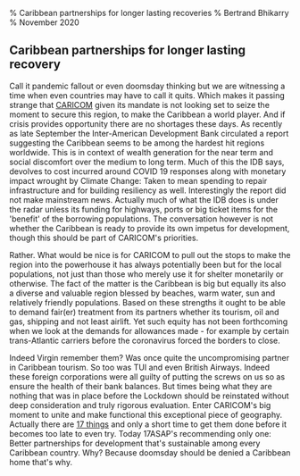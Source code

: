 % Caribbean partnerships for longer lasting recoveries
% Bertrand Bhikarry
% November  2020

## Caribbean partnerships for longer lasting recovery

<!--  published on 17asap.net/recovery3 -->

Call it pandemic fallout or even doomsday thinking but we are witnessing a time when even countries may have to call it quits. Which makes it passing strange that [CARICOM](https://caricom.org/our-community/who-we-are/) given its mandate is not looking set to seize the moment to secure this region, to make the Caribbean a world player. And if crisis provides opportunity there are no shortages these days. As recently as late September the Inter-American Development Bank circulated a report suggesting the Caribbean seems to be among the hardest hit regions worldwide. This is in context of wealth generation for the near term and social discomfort over the medium to long term. Much of this the IDB says, devolves to cost incurred around COVID 19 responses along with monetary impact wrought by Climate Change: Taken to mean spending to repair infrastructure and for building resiliency as well. Interestingly the report did not make mainstream news. Actually much of what the IDB does is under the radar unless its funding for highways, ports or big ticket items for the 'benefit' of the borrowing populations. The conversation however is not whether the Caribbean is ready to provide its own impetus for development, though this should be part of CARICOM's priorities. 

Rather. What would be nice is for CARICOM to pull out the stops to make the region into the powerhouse it has always potentially been but for the local populations, not just than those who merely use it for shelter monetarily or otherwise. The fact of the matter is the Caribbean is big but equally its also a diverse and valuable region blessed by beaches, warm water, sun and relatively friendly populations. Based on these strengths it ought to be able to demand fair(er) treatment from its partners whether its tourism, oil and gas, shipping and not least airlift. Yet such equity has not been forthcoming when we look at the demands for allowances made - for example by certain trans-Atlantic carriers before the coronavirus forced the borders to close.

Indeed Virgin remember them? Was once quite the uncompromising partner in Caribbean tourism. So too was TUI and even British Airways. Indeed these foreign corporations were all guilty of putting the screws on us so as ensure the health of their bank balances. But times being what they are nothing that was in place before the Lockdown should be reinstated without deep consideration and truly rigorous evaluation. Enter CARICOM's big moment to unite and make functional this exceptional piece of geography. Actually there are [17 things](https://sdgs.un.org/goals) and only a short time to get them done before it becomes too late to even try. Today 17ASAP's recommending only one: Better partnerships for development that's sustainable among every Caribbean country. Why? Because doomsday  should be denied a Caribbean home that's why.

